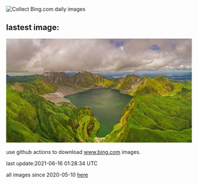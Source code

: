 ![Collect Bing.com daily images](https://github.com/counter2015/bing-daily-images/workflows/Collect%20Bing.com%20daily%20images/badge.svg)
## lastest image:
![](images/LakePinatubo.jpg)

use github actions to download www.bing.com images.

last update:2021-06-16 01:28:34 UTC

all images since 2020-05-10 [here](https://github.com/counter2015/bing-daily-images/tree/master/images) 
